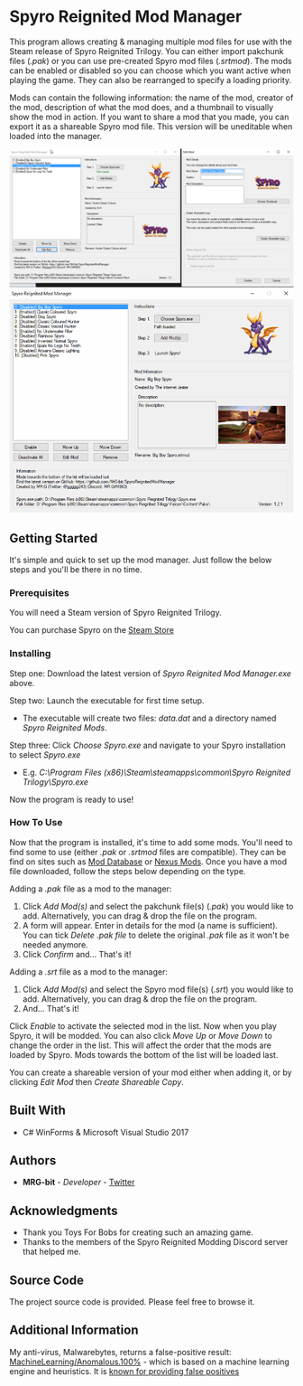 # Spyro Reignited Mod Manager

This program allows creating & managing multiple mod files for use with the Steam release of Spyro Reignited Trilogy. You can either import pakchunk files (*.pak*) or you can use pre-created Spyro mod files (*.srtmod*). The mods can be enabled or disabled so you can choose which you want active when playing the game. They can also be rearranged to specify a loading priority.

Mods can contain the following information: the name of the mod, creator of the mod, description of what the mod does, and a thumbnail to visually show the mod in action. If you want to share a mod that you made, you can export it as a shareable Spyro mod file. This version will be uneditable when loaded into the manager.

![](Screenshot.png)
![](Preview.gif)

## Getting Started

It's simple and quick to set up the mod manager. Just follow the below steps and you'll be there in no time.

### Prerequisites

You will need a Steam version of Spyro Reignited Trilogy.

You can purchase Spyro on the [Steam Store](https://store.steampowered.com/app/996580/Spyro_Reignited_Trilogy/)

### Installing

Step one: Download the latest version of *Spyro Reignited Mod Manager.exe* above.

Step two: Launch the executable for first time setup.
* The executable will create two files: *data.dat* and a directory named *Spyro Reignited Mods*.

Step three: Click *Choose Spyro.exe* and navigate to your Spyro installation to select *Spyro.exe*
* E.g. *C:\Program Files (x86)\Steam\steamapps\common\Spyro Reignited Trilogy\Spyro.exe*

Now the program is ready to use!

### How To Use

Now that the program is installed, it's time to add some mods. You'll need to find some to use (either *.pak* or *.srtmod* files are compatible). They can be find on sites such as [Mod Database](https://www.moddb.com/games/spyro-reignited-trilogy/) or [Nexus Mods](https://www.nexusmods.com/spyroreignitedtrilogy). Once you have a mod file downloaded, follow the steps below depending on the type.

Adding a *.pak* file as a mod to the manager:
1. Click *Add Mod(s)* and select the pakchunk file(s) (*.pak*) you would like to add. Alternatively, you can drag & drop the file on the program.
2. A form will appear. Enter in details for the mod (a name is sufficient). You can tick *Delete .pak file* to delete the original *.pak* file as it won't be needed anymore.
3. Click *Confirm* and... That's it!

Adding a *.srt* file as a mod to the manager:
1. Click *Add Mod(s)* and select the Spyro mod file(s) (*.srt*) you would like to add. Alternatively, you can drag & drop the file on the program.
2. And... That's it!

Click *Enable* to activate the selected mod in the list. Now when you play Spyro, it will be modded. You can also click *Move Up* or *Move Down* to change the order in the list. This will affect the order that the mods are loaded by Spyro. Mods towards the bottom of the list will be loaded last.

You can create a shareable version of your mod either when adding it, or by clicking *Edit Mod* then *Create Shareable Copy*.

## Built With

* C# WinForms & Microsoft Visual Studio 2017

## Authors

* **MRG-bit** - *Developer* - [Twitter](https://twitter.com/ggggg243/)

## Acknowledgments

* Thank you Toys For Bobs for creating such an amazing game.
* Thanks to the members of the Spyro Reignited Modding Discord server that helped me.

## Source Code

The project source code is provided. Please feel free to browse it.

## Additional Information

My anti-virus, Malwarebytes, returns a false-positive result: [MachineLearning/Anomalous.100%](https://blog.malwarebytes.com/detections/machinelearning-anomalous-100/) - which is based on a machine learning engine and heuristics. It is [known for providing false positives](https://forums.malwarebytes.com/topic/229840-false-positive-machinelearninganomalous100/)
